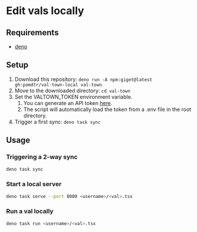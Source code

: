 # Edit vals locally

## Requirements

- [deno](https://deno.com)

## Setup

1. Download this repository: `deno run -A npm:giget@latest gh:pomdtr/val-town-local val-town`
2. Move to the downloaded directory: `cd val-town`
3. Set the VALTOWN_TOKEN environment variable.
   1. You can generate an API token [here](https://www.val.town/settings/api).
   2. The script will automatically load the token from a .env file in the root directory.
4. Trigger a first sync: `deno task sync`

## Usage

### Triggering a 2-way sync

```sh
deno task sync
```

### Start a local server

```sh
deno task serve --port 8000 <username>/<val>.tsx
```

### Run a val locally

```sh
deno task run <username>/<val>.tsx
```
